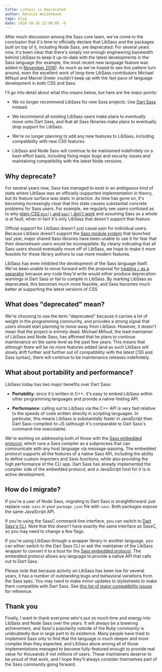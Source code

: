 ```yaml
---
title: LibSass is Deprecated
author: Natalie Weizenbaum
tags: blog
date: 2020-10-26 12:00:00 -8
---
```


After much discussion among the Sass core team, we've come to the conclusion
that it's time to officially declare that LibSass and the packages built on top
of it, including Node Sass, are deprecated. For several years now, it's been
clear that there's simply not enough engineering bandwidth behind LibSass to
keep it up-to-date with the latest developments in the Sass language (for
example, the most recent new language feature was added in [November 2018]). As
much as we've hoped to see this pattern turn around, even the excellent work of
long-time LibSass contributors Michael Mifsud and Marcel Greter couldn't keep up
with the fast pace of language development in both CSS and Sass.

[November 2018]: https://github.com/sass/libsass/releases/tag/3.5.5

I'll go into detail about what this means below, but here are the major points:

- We no longer recommend LibSass for new Sass projects. Use [Dart Sass] instead.

  [Dart Sass]: https://sass-lang.com/dart-sass

- We recommend all existing LibSass users make plans to eventually move onto
  Dart Sass, and that all Sass libraries make plans to eventually drop support
  for LibSass.

- We're no longer planning to add any new features to LibSass, including
  compatibility with new CSS features.

- LibSass and Node Sass will continue to be maintained indefinitely on a
  best-effort basis, including fixing major bugs and security issues and
  maintaining compatibility with the latest Node versions.

## Why deprecate?

For several years now, Sass has managed to exist in an ambiguous kind of state
where LibSass was an officially-supported implementation in theory, but its
feature surface was static in practice. As time has gone on, it's becoming
increasingly clear that this state causes substantial concrete problems for Sass
users. For example, we regularly see users confused as to why [plain-CSS `min()`
and `max()` don't work] and assuming Sass as a whole is at fault, when in fact
it's only LibSass that doesn't support that feature.

[plain-CSS `min()` and `max()` don't work]: https://github.com/sass/sass/issues/2849

Official support for LibSass doesn't just cause pain for individual users.
Because LibSass doesn't support the [Sass module system] that launched last
year, major shared Sass libraries have been unable to use it for fear that their
downstream users would be incompatible. By clearly indicating that all Sass
users should eventually move off of LibSass, we hope to make it more feasible
for these library authors to use more modern features.

[Sass module system]: https://sass-lang.com/blog/the-module-system-is-launched

LibSass has even inhibited the development of the Sass language itself. We've
been unable to move forward with the proposal for [treating `/` as a separator]
because any code they'd write would either produce deprecation warnings in Dart
Sass or fail to compile in LibSass. By marking LibSass as deprecated, this
becomes much more feasible, and Sass becomes much better at supporting the
latest versions of CSS.

[treating `/` as a separator]: https://github.com/sass/sass/blob/main/accepted/slash-separator.md

## What does "deprecated" mean?

We're choosing to use the term "deprecated" because it carries a lot of weight
in the programming community, and provides a strong signal that users should
start planning to move away from LibSass. However, it doesn't mean that the
project is entirely dead. Michael Mifsud, the lead maintainer of LibSass and
Node Sass, has affirmed that he plans to continue maintenance on the same level
as the past few years. This means that although there will be no more features
added (and as such LibSass will slowly drift further and further out of
compatibility with the latest CSS and Sass syntax), there will continue to be
maintenance releases indefinitely.

## What about portability and performance?

LibSass today has two major benefits over Dart Sass:

- **Portability**: since it's written in C++, it's easy to embed LibSass within
  other programming languages and provide a native-feeling API.

- **Performance**: calling out to LibSass via the C++ API is very fast relative
  to the speeds of code written directly in scripting languages. In particular,
  this means LibSass is substantially faster in JavaScript than Dart
  Sass-compiled-to-JS (although it's comparable to Dart Sass's command-line
  executable).

We're working on addressing both of those with the [Sass embedded protocol],
which runs a Sass compiler as a subprocess that can communicate with any host
language via message-passing. The embedded protocol supports all the features of
a native Sass API, including the ability to define custom importers and Sass
functions, while also providing the high performance of the CLI app. Dart Sass
has already implemented the compiler side of the embedded protocol, and a
JavaScript host for it is in active development.

[Sass embedded protocol]: https://github.com/sass/embedded-protocol

## How do I migrate?

If you're a user of Node Sass, migrating to Dart Sass is straightforward: just
replace `node-sass` in your `package.json` file with `sass`. Both packages
expose the same JavaScript API.

If you're using the SassC command-line interface, you can switch to [Dart Sass's
CLI]. Note that this doesn't have exactly the same interface as SassC, so you
may need to change a few flags.

[Dart Sass's CLI]: https://sass-lang.com/documentation/cli/dart-sass

If you're using LibSass through a wrapper library in another language, you can
either switch to the Dart Sass CLI or ask the maintainer of the LibSass wrapper
to convert it to a host for the [Sass embedded protocol]. The embedded protocol
allows any language to provide a native API that calls out to Dart Sass.

Please note that because activity on LibSass has been low for several years, it
has a number of outstanding bugs and behavioral variations from the Sass spec.
You may need to make minor updates to stylesheets to make them compatible with
Dart Sass. See [this list of major compatibility issues] for reference.

[this list of major compatibility issues]: https://github.com/sass/libsass/issues?q=is%3Aopen+is%3Aissue+label%3A%22Compatibility+-+P1+%E2%9A%A0%EF%B8%8F%22

## Thank you

Finally, I want to thank everyone who's put so much time and energy into LibSass
and Node Sass over the years. It will always be a towering achievement, and
Sass's popularity outside of the Ruby community is undoubtedly due in large part
to its existence. Many people have tried to implement Sass only to find that the
language is much deeper and more complex than they expected, and LibSass alone
among all of those implementations managed to become fully-featured enough to
provide real value for thousands if not millions of users. These maintainers
deserve to be proud of that work, and I hope they'll always consider themselves
part of the Sass community going forward.
